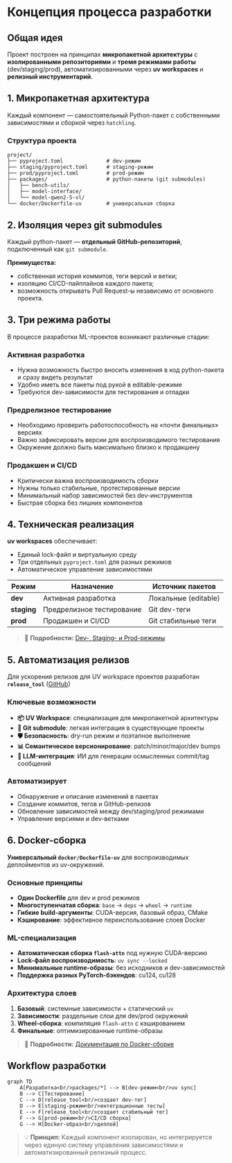 # Концепция процесса разработки

## Общая идея

Проект построен на принципах **микропакетной архитектуры** с **изолированными репозиториями** и **тремя режимами работы** (dev/staging/prod), автоматизированными через **uv workspaces** и **релизный инструментарий**.

## 1. Микропакетная архитектура

Каждый компонент — самостоятельный Python-пакет с собственными зависимостями и сборкой через `hatchling`.

### Структура проекта

```
project/
├── pyproject.toml              # dev-режим
├── staging/pyproject.toml      # staging-режим
├── prod/pyproject.toml         # prod-режим
├── packages/                   # python-пакеты (git submodules)
│   ├── bench-utils/
│   ├── model-interface/
│   └── model-qwen2-5-vl/
└── docker/Dockerfile-uv        # универсальная сборка
```

## 2. Изоляция через git submodules

Каждый python-пакет — **отдельный GitHub-репозиторий**, подключенный как `git submodule`.

**Преимущества:**
- собственная история коммитов, теги версий и ветки;
- изоляцию CI/CD-пайплайнов каждого пакета;
- возможность открывать Pull Request-ы независимо от основного проекта.

## 3. Три режима работы

В процессе разработки ML-проектов возникают различные стадии:

### Активная разработка
- Нужна возможность быстро вносить изменения в код python-пакета и сразу видеть результат
- Удобно иметь все пакеты под рукой в editable-режиме
- Требуются dev-зависимости для тестирования и отладки

### Предрелизное тестирование
- Необходимо проверить работоспособность на «почти финальных» версиях
- Важно зафиксировать версии для воспроизводимого тестирования
- Окружение должно быть максимально близко к продакшену

### Продакшен и CI/CD
- Критически важна воспроизводимость сборки
- Нужны только стабильные, протестированные версии
- Минимальный набор зависимостей без dev-инструментов
- Быстрая сборка без лишних компонентов

## 4. Техническая реализация

**uv workspaces** обеспечивает:
- Единый lock-файл и виртуальную среду
- Три отдельных `pyproject.toml` для разных режимов
- Автоматическое управление зависимостями

| Режим | Назначение | Источник пакетов |
|-------|------------|------------------|
| **dev** | Активная разработка | Локальные (editable) |
| **staging** | Предрелизное тестирование | Git dev-теги |
| **prod** | Продакшен и CI/CD | Git стабильные теги |

> 📖 **Подробности:** [Dev-, Staging- и Prod-режимы](02_dev_staging_prod.md)

## 5. Автоматизация релизов

Для ускорения релизов для UV workspace проектов разработан **`release_tool`** ([GitHub](https://github.com/VLMHyperBenchTeam/release_tool))

### Ключевые возможности
- **📦 UV Workspace**: специализация для микропакетной архитектуры
- **🔧 Git submodule**: легкая интеграция в существующие проекты
- **🛡️ Безопасность**: dry-run режим и поэтапное выполнение
- **📊 Семантическое версионирование**: patch/minor/major/dev bumps
- **🧠 LLM-интеграция**: ИИ для генерации осмысленных commit/tag сообщений

### Автоматизирует
- Обнаружение и описание изменений в пакетах
- Создание коммитов, тегов и GitHub-релизов
- Обновление зависимостей между dev/staging/prod режимами
- Управление версиями и dev-ветками

## 6. Docker-сборка

**Универсальный `docker/Dockerfile-uv`** для воспроизводимых деплойментов из uv-окружений.

### Основные принципы
- **Один Dockerfile** для dev и prod режимов
- **Многоступенчатая сборка**: `base` → `deps` → `wheel` → `runtime`
- **Гибкие build-аргументы**: CUDA-версия, базовый образ, CMake
- **Кэширование**: эффективное переиспользование слоев Docker

### ML-специализация
- **Автоматическая сборка `flash-attn`** под нужную CUDA-версию
- **Lock-файл воспроизводимость**: `uv sync --locked`
- **Минимальные runtime-образы**: без исходников и dev-зависимостей
- **Поддержка разных PyTorch-бэкендов**: cu124, cu128

### Архитектура слоев
1. **Базовый**: системные зависимости + статический `uv`
2. **Зависимости**: раздельные слои для dev/prod окружений
3. **Wheel-сборка**: компиляция `flash-attn` с кэшированием
4. **Финальные**: оптимизированные runtime-образы

> 📖 **Подробности:** [Документация по Docker-сборке](07_docker_builder_full.md)

## Workflow разработки

```mermaid
graph TD
    A[Разработка<br/>packages/*] --> B[dev-режим<br/>uv sync]
    B --> C[Тестирование]
    C --> D[release_tool<br/>создает dev-тег]
    D --> E[staging-режим<br/>интеграционные тесты]
    E --> F[release_tool<br/>создает стабильный тег]
    F --> G[prod-режим<br/>CI/CD сборка]
    G --> H[Docker-образ<br/>деплой]
```

> 💡 **Принцип:** Каждый компонент изолирован, но интегрируется через единую систему управления зависимостями и автоматизированный релизный процесс.
